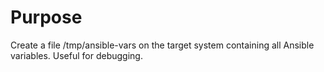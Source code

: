 # Purpose

Create a file /tmp/ansible-vars on the target system containing all
Ansible variables. Useful for debugging.

